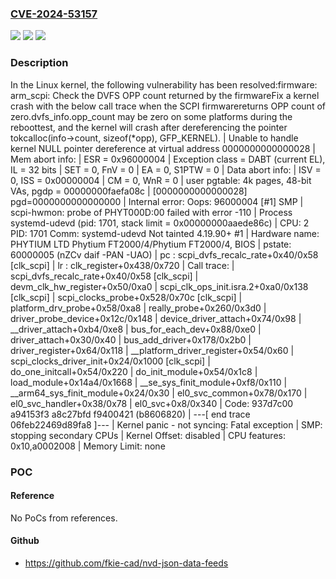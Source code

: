 ### [CVE-2024-53157](https://cve.mitre.org/cgi-bin/cvename.cgi?name=CVE-2024-53157)
![](https://img.shields.io/static/v1?label=Product&message=Linux&color=blue)
![](https://img.shields.io/static/v1?label=Version&message=8cb7cf56c9fe5412de238465b27ef35b4d2801aa%3C%2012e2c520a0a4202575e4a45ea41f06a8e9aa3417%20&color=brighgreen)
![](https://img.shields.io/static/v1?label=Vulnerability&message=n%2Fa&color=brighgreen)

### Description

In the Linux kernel, the following vulnerability has been resolved:firmware: arm_scpi: Check the DVFS OPP count returned by the firmwareFix a kernel crash with the below call trace when the SCPI firmwarereturns OPP count of zero.dvfs_info.opp_count may be zero on some platforms during the reboottest, and the kernel will crash after dereferencing the pointer tokcalloc(info->count, sizeof(*opp), GFP_KERNEL).  |  Unable to handle kernel NULL pointer dereference at virtual address 0000000000000028  |  Mem abort info:  |    ESR = 0x96000004  |    Exception class = DABT (current EL), IL = 32 bits  |    SET = 0, FnV = 0  |    EA = 0, S1PTW = 0  |  Data abort info:  |    ISV = 0, ISS = 0x00000004  |    CM = 0, WnR = 0  |  user pgtable: 4k pages, 48-bit VAs, pgdp = 00000000faefa08c  |  [0000000000000028] pgd=0000000000000000  |  Internal error: Oops: 96000004 [#1] SMP  |  scpi-hwmon: probe of PHYT000D:00 failed with error -110  |  Process systemd-udevd (pid: 1701, stack limit = 0x00000000aaede86c)  |  CPU: 2 PID: 1701 Comm: systemd-udevd Not tainted 4.19.90+ #1  |  Hardware name: PHYTIUM LTD Phytium FT2000/4/Phytium FT2000/4, BIOS  |  pstate: 60000005 (nZCv daif -PAN -UAO)  |  pc : scpi_dvfs_recalc_rate+0x40/0x58 [clk_scpi]  |  lr : clk_register+0x438/0x720  |  Call trace:  |   scpi_dvfs_recalc_rate+0x40/0x58 [clk_scpi]  |   devm_clk_hw_register+0x50/0xa0  |   scpi_clk_ops_init.isra.2+0xa0/0x138 [clk_scpi]  |   scpi_clocks_probe+0x528/0x70c [clk_scpi]  |   platform_drv_probe+0x58/0xa8  |   really_probe+0x260/0x3d0  |   driver_probe_device+0x12c/0x148  |   device_driver_attach+0x74/0x98  |   __driver_attach+0xb4/0xe8  |   bus_for_each_dev+0x88/0xe0  |   driver_attach+0x30/0x40  |   bus_add_driver+0x178/0x2b0  |   driver_register+0x64/0x118  |   __platform_driver_register+0x54/0x60  |   scpi_clocks_driver_init+0x24/0x1000 [clk_scpi]  |   do_one_initcall+0x54/0x220  |   do_init_module+0x54/0x1c8  |   load_module+0x14a4/0x1668  |   __se_sys_finit_module+0xf8/0x110  |   __arm64_sys_finit_module+0x24/0x30  |   el0_svc_common+0x78/0x170  |   el0_svc_handler+0x38/0x78  |   el0_svc+0x8/0x340  |  Code: 937d7c00 a94153f3 a8c27bfd f9400421 (b8606820)  |  ---[ end trace 06feb22469d89fa8 ]---  |  Kernel panic - not syncing: Fatal exception  |  SMP: stopping secondary CPUs  |  Kernel Offset: disabled  |  CPU features: 0x10,a0002008  |  Memory Limit: none

### POC

#### Reference
No PoCs from references.

#### Github
- https://github.com/fkie-cad/nvd-json-data-feeds

